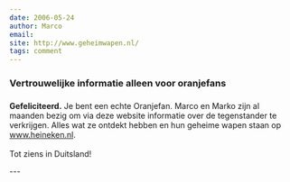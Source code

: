 ```yaml
---
date: 2006-05-24
author: Marco
email: 
site: http://www.geheimwapen.nl/
tags: comment
---
```


<h3>Vertrouwelijke informatie alleen voor oranjefans</h3>
<p>
<b>Gefeliciteerd.</b> Je bent een echte Oranjefan. Marco en Marko zijn al maanden bezig om via deze website informatie over de tegenstander te verkrijgen. Alles wat ze ontdekt hebben en hun geheime wapen staan op <a href="http://www.geheimwapen.nl">www.heineken.nl</a>.
<br/><br/>
Tot ziens in Duitsland!
</p>
---